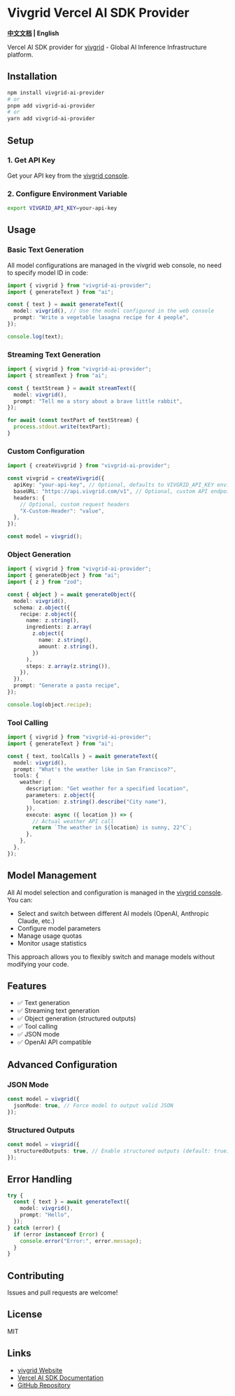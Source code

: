 # Vivgrid Vercel AI SDK Provider

**[中文文档](README-cn.md) | English**

Vercel AI SDK provider for [vivgrid](https://www.vivgrid.com/) - Global AI Inference Infrastructure platform.

## Installation

```bash
npm install vivgrid-ai-provider
# or
pnpm add vivgrid-ai-provider
# or
yarn add vivgrid-ai-provider
```

## Setup

### 1. Get API Key

Get your API key from the [vivgrid console](https://www.vivgrid.com/).

### 2. Configure Environment Variable

```bash
export VIVGRID_API_KEY=your-api-key
```

## Usage

### Basic Text Generation

All model configurations are managed in the vivgrid web console, no need to specify model ID in code:

```typescript
import { vivgrid } from "vivgrid-ai-provider";
import { generateText } from "ai";

const { text } = await generateText({
  model: vivgrid(), // Use the model configured in the web console
  prompt: "Write a vegetable lasagna recipe for 4 people",
});

console.log(text);
```

### Streaming Text Generation

```typescript
import { vivgrid } from "vivgrid-ai-provider";
import { streamText } from "ai";

const { textStream } = await streamText({
  model: vivgrid(),
  prompt: "Tell me a story about a brave little rabbit",
});

for await (const textPart of textStream) {
  process.stdout.write(textPart);
}
```

### Custom Configuration

```typescript
import { createVivgrid } from "vivgrid-ai-provider";

const vivgrid = createVivgrid({
  apiKey: "your-api-key", // Optional, defaults to VIVGRID_API_KEY environment variable
  baseURL: "https://api.vivgrid.com/v1", // Optional, custom API endpoint
  headers: {
    // Optional, custom request headers
    "X-Custom-Header": "value",
  },
});

const model = vivgrid();
```

### Object Generation

```typescript
import { vivgrid } from "vivgrid-ai-provider";
import { generateObject } from "ai";
import { z } from "zod";

const { object } = await generateObject({
  model: vivgrid(),
  schema: z.object({
    recipe: z.object({
      name: z.string(),
      ingredients: z.array(
        z.object({
          name: z.string(),
          amount: z.string(),
        })
      ),
      steps: z.array(z.string()),
    }),
  }),
  prompt: "Generate a pasta recipe",
});

console.log(object.recipe);
```

### Tool Calling

```typescript
import { vivgrid } from "vivgrid-ai-provider";
import { generateText } from "ai";

const { text, toolCalls } = await generateText({
  model: vivgrid(),
  prompt: "What's the weather like in San Francisco?",
  tools: {
    weather: {
      description: "Get weather for a specified location",
      parameters: z.object({
        location: z.string().describe("City name"),
      }),
      execute: async ({ location }) => {
        // Actual weather API call
        return `The weather in ${location} is sunny, 22°C`;
      },
    },
  },
});
```

## Model Management

All AI model selection and configuration is managed in the [vivgrid console](https://www.vivgrid.com/). You can:

- Select and switch between different AI models (OpenAI, Anthropic Claude, etc.)
- Configure model parameters
- Manage usage quotas
- Monitor usage statistics

This approach allows you to flexibly switch and manage models without modifying your code.

## Features

- ✅ Text generation
- ✅ Streaming text generation
- ✅ Object generation (structured outputs)
- ✅ Tool calling
- ✅ JSON mode
- ✅ OpenAI API compatible

## Advanced Configuration

### JSON Mode

```typescript
const model = vivgrid({
  jsonMode: true, // Force model to output valid JSON
});
```

### Structured Outputs

```typescript
const model = vivgrid({
  structuredOutputs: true, // Enable structured outputs (default: true)
});
```

## Error Handling

```typescript
try {
  const { text } = await generateText({
    model: vivgrid(),
    prompt: "Hello",
  });
} catch (error) {
  if (error instanceof Error) {
    console.error("Error:", error.message);
  }
}
```

## Contributing

Issues and pull requests are welcome!

## License

MIT

## Links

- [vivgrid Website](https://www.vivgrid.com/)
- [Vercel AI SDK Documentation](https://sdk.vercel.ai/)
- [GitHub Repository](https://github.com/vivgrid/vivgrid-ai-provider)
